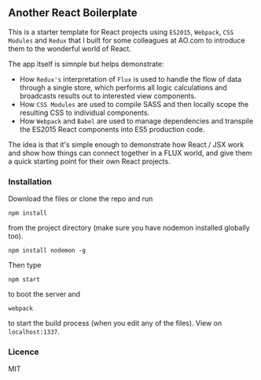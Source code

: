 ## Another React Boilerplate

This is a starter template for React projects using <code>ES2015</code>, <code>Webpack</code>, <code>CSS Modules</code> and <code>Redux</code> that I built for some colleagues at AO.com to introduce them to the wonderful world of React. 

The app itself is simnple but helps demonstrate: 
* How <code>Redux's</code> interpretation of <code>Flux</code> is used to handle the flow of data through a single store, which performs all logic calculations and broadcasts results out to interested view components.
* How <code>CSS Modules</code> are used to compile SASS and then locally scope the resulting CSS to individual components.
* How <code>Webpack</code> and <code>Babel</code> are used to manage dependencies and transpile the ES2015 React components into ES5 production code. 

The idea is that it's simple enough to demonstrate how React / JSX work and show how things can connect together in a FLUX world, and give them a quick starting point for their own React projects.

### Installation

Download the files or clone the repo and run 
```unix
npm install
```
from the project directory (make sure you have nodemon installed globally too).
```unix
npm install nodemon -g
```
Then type 
```unix
npm start
```
to boot the server and
```unix
webpack
```
to start the build process (when you edit any of the files). View on <code>localhost:1337</code>.

### Licence
MIT
